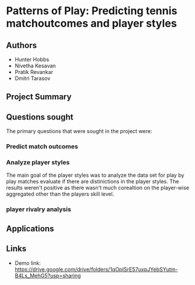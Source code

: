 # Patterns of Play: Predicting tennis matchoutcomes and player styles

## Authors
- Hunter Hobbs
- Nivetha Kesavan
- Pratik Revankar
- Dmitri Tarasov

## Project Summary

## Questions sought
The primary questions that were sought in the project were:

### Predict match outcomes
### Analyze player styles
The main goal of the player styles was to analyze the data set for play by play matches evaluate if there are distinictions in the player styles. The results weren't positive as there wasn't much corealtion on the player-wise aggregated other than the players skill level.  
### player rivalry analysis

## Applications


## Links
-  Demo link: https://drive.google.com/drive/folders/1qOpISrE57uxpJYebSYutm-B4Ls_MehG5?usp=sharing 
